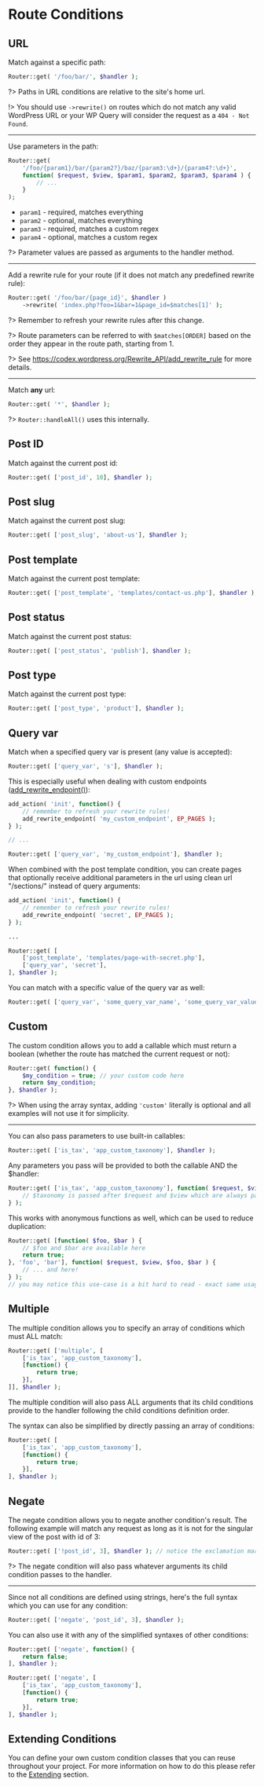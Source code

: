 # Route Conditions

## URL

Match against a specific path:

```php
Router::get( '/foo/bar/', $handler );
```

?> Paths in URL conditions are relative to the site's home url.

!> You should use `->rewrite()` on routes which do not match any valid WordPress URL or your WP Query will consider the request as a `404 - Not Found`.

---

Use parameters in the path:

```php
Router::get(
    '/foo/{param1}/bar/{param2?}/baz/{param3:\d+}/{param4?:\d+}',
    function( $request, $view, $param1, $param2, $param3, $param4 ) {
        // ...
    }
);
```

- `param1` - required, matches everything
- `param2` - optional, matches everything
- `param3` - required, matches a custom regex
- `param4` - optional, matches a custom regex

?> Parameter values are passed as arguments to the handler method.

---

Add a rewrite rule for your route (if it does not match any predefined rewrite rule):

```php
Router::get( '/foo/bar/{page_id}', $handler )
    ->rewrite( 'index.php?foo=1&bar=1&page_id=$matches[1]' );
```

?> Remember to refresh your rewrite rules after this change.

?> Route parameters can be referred to with `$matches[ORDER]` based on the order they appear in the route path, 
starting from 1.

?> See https://codex.wordpress.org/Rewrite_API/add_rewrite_rule for more details.

---

Match __any__ url:

```php
Router::get( '*', $handler );
```

?> `Router::handleAll()` uses this internally.

## Post ID

Match against the current post id:

```php
Router::get( ['post_id', 10], $handler );
```

## Post slug

Match against the current post slug:

```php
Router::get( ['post_slug', 'about-us'], $handler );
```

## Post template

Match against the current post template:

```php
Router::get( ['post_template', 'templates/contact-us.php'], $handler );
```

## Post status

Match against the current post status:

```php
Router::get( ['post_status', 'publish'], $handler );
```

## Post type

Match against the current post type:

```php
Router::get( ['post_type', 'product'], $handler );
```

## Query var

Match when a specified query var is present (any value is accepted):

```php
Router::get( ['query_var', 's'], $handler );
```

This is especially useful when dealing with custom endpoints ([add_rewrite_endpoint()](https://codex.wordpress.org/Rewrite_API/add_rewrite_endpoint)):

```php
add_action( 'init', function() {
    // remember to refresh your rewrite rules!
    add_rewrite_endpoint( 'my_custom_endpoint', EP_PAGES );
} );

// ...

Router::get( ['query_var', 'my_custom_endpoint'], $handler );
```

When combined with the post template condition, you can create pages that optionally receive additional parameters in the url using clean url "/sections/" instead of query arguments:

```php
add_action( 'init', function() {
    // remember to refresh your rewrite rules!
    add_rewrite_endpoint( 'secret', EP_PAGES );
} );

...

Router::get( [
    ['post_template', 'templates/page-with-secret.php'],
    ['query_var', 'secret'],
], $handler );
```

You can match with a specific value of the query var as well:

```php
Router::get( ['query_var', 'some_query_var_name', 'some_query_var_value'], $handler );
```

## Custom

The custom condition allows you to add a callable which must return a boolean (whether the route has matched the current request or not):

```php
Router::get( function() {
    $my_condition = true; // your custom code here
    return $my_condition;
}, $handler );
```

?> When using the array syntax, adding `'custom'` literally is optional and all examples will not use it for simplicity.

---

You can also pass parameters to use built-in callables:

```php
Router::get( ['is_tax', 'app_custom_taxonomy'], $handler );
```

Any parameters you pass will be provided to both the callable AND the $handler:

```php
Router::get( ['is_tax', 'app_custom_taxonomy'], function( $request, $view, $taxonomy ) {
    // $taxonomy is passed after $request and $view which are always passed to handlers
} );
```

This works with anonymous functions as well, which can be used to reduce duplication:

```php
Router::get( [function( $foo, $bar ) {
    // $foo and $bar are available here
    return true;
}, 'foo', 'bar'], function( $request, $view, $foo, $bar ) {
    // ... and here!
} );
// you may notice this use-case is a bit hard to read - exact same usage is not advisable
```

## Multiple

The multiple condition allows you to specify an array of conditions which must ALL match:

```php
Router::get( ['multiple', [
    ['is_tax', 'app_custom_taxonomy'],
    [function() {
        return true;
    }],
]], $handler );
```

The multiple condition will also pass ALL arguments that its child conditions provide to the handler following the child conditions definition order.

The syntax can also be simplified by directly passing an array of conditions:

```php
Router::get( [
    ['is_tax', 'app_custom_taxonomy'],
    [function() {
        return true;
    }],
], $handler );
```

## Negate

The negate condition allows you to negate another condition's result. The following example will match any request as long as it is not for the singular view of the post with id of 3:

```php
Router::get( ['!post_id', 3], $handler ); // notice the exclamation mark
```

?> The negate condition will also pass whatever arguments its child condition passes to the handler.

---

Since not all conditions are defined using strings, here's the full syntax which you can use for any condition:

```php
Router::get( ['negate', 'post_id', 3], $handler );
```

You can also use it with any of the simplified syntaxes of other conditions:

```php
Router::get( ['negate', function() {
    return false;
], $handler );

Router::get( ['negate', [
    ['is_tax', 'app_custom_taxonomy'],
    [function() {
        return true;
    }],
], $handler );
```

## Extending Conditions

You can define your own custom condition classes that you can reuse throughout your project. For more information on 
how to do this please refer to the [Extending](framework/extending/overview.md) section.
